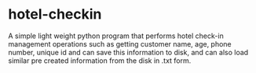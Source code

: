 # hotel-checkin
A simple light weight python program that performs hotel check-in management operations such as getting customer name, age, phone number, unique id and can save this information to disk, and can also load similar pre created information from the disk in .txt form.

